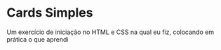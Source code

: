# Cards Simples
Um exercício de iniciação no HTML e CSS na qual eu fiz, colocando em prática o que aprendi
